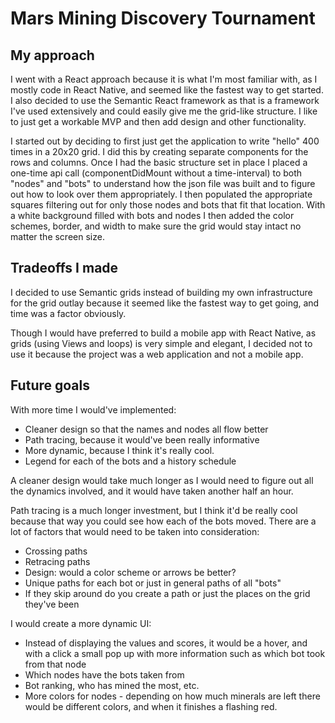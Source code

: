 # Mars Mining Discovery Tournament

## My approach

I went with a React approach because it is what I'm most familiar with, as I mostly code in React Native, and seemed like the fastest way to get started. I also decided to use the Semantic React framework as that is a framework I've used extensively and could easily give me the grid-like structure. I like to just get a workable MVP and then add design and other functionality.

I started out by deciding to first just get the application to write "hello" 400 times in a 20x20 grid.
I did this by creating separate components for the rows and columns.
Once I had the basic structure set in place I placed a one-time api call (componentDidMount without a time-interval) to both "nodes" and "bots" to understand how the json file was built and to figure out how to look over them appropriately.
I then populated the appropriate squares filtering out for only those nodes and bots that fit that location.
With a white background filled with bots and nodes I then added the color schemes, border, and width to make sure the grid would stay intact no matter the screen size.

## Tradeoffs I made

I decided to use Semantic grids instead of building my own infrastructure for the grid outlay because it seemed like the fastest way to get going, and time was a factor obviously.

Though I would have preferred to build a mobile app with React Native, as grids (using Views and loops) is very simple and elegant, I decided not to use it because the project was a web application and not a mobile app.

## Future goals

With more time I would've implemented:
   * Cleaner design so that the names and nodes all flow better
   * Path tracing, because it would've been really informative
   * More dynamic, because I think it's really cool.
   * Legend for each of the bots and a history schedule

A cleaner design would take much longer as I would need to figure out all the dynamics involved, and it would have taken another half an hour.

Path tracing is a much longer investment, but I think it'd be really cool because that way you could see how each of the bots moved. There are a lot of factors that would need to be taken into consideration:
  * Crossing paths
  * Retracing paths
  * Design: would a color scheme or arrows be better?
  * Unique paths for each bot or just in general paths of all "bots"
  * If they skip around do you create a path or just the places on the grid they've been

I would create a more dynamic UI:
  * Instead of displaying the values and scores, it would be a hover, and with a click a small pop up with more information such as which bot took from that node
  * Which nodes have the bots taken from
  * Bot ranking, who has mined the most, etc.
  * More colors for nodes - depending on how much minerals are left there would be different colors, and when it finishes a flashing red.
